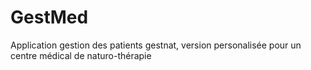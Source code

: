 # GestMed
Application gestion des patients
gestnat, version personalisée pour un centre médical de naturo-thérapie
